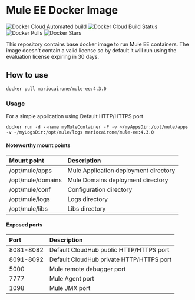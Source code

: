 # Mule EE Docker Image
![Docker Cloud Automated build](https://img.shields.io/docker/cloud/automated/mariocairone/mule-ee) ![Docker Cloud Build Status](https://img.shields.io/docker/cloud/build/mariocairone/mule-ee) ![Docker Pulls](https://img.shields.io/docker/pulls/mariocairone/mule-ee) ![Docker Stars](https://img.shields.io/docker/stars/mariocairone/mule-ee)

This repository contains base docker image to run Mule EE containers.
The image doesn't contain a valid license so by default it will run using the evaluation license expiring in 30 days.
## How to use
```
docker pull mariocairone/mule-ee:4.3.0
```

### Usage

For a simple application using Default HTTP/HTTPS port

```
docker run -d --name myMuleContainer -P -v ~/myAppsDir:/opt/mule/apps  -v ~/myLogsDir:/opt/mule/logs mariocairone/mule-ee:4.3.0
```

#### Noteworthy mount points

| Mount point       | Description                           |
|:------------------|:--------------------------------------|
| /opt/mule/apps    | Mule Application deployment directory |
| /opt/mule/domains | Mule Domains deployment directory     |
| /opt/mule/conf    | Configuration directory               |
| /opt/mule/logs    | Logs directory                        |
| /opt/mule/libs    | Libs directory                        |

#### Exposed ports

| Port      | Description                              |
|:----------|:-----------------------------------------|
| 8081-8082 | Default CloudHub public HTTP/HTTPS port  |
| 8091-8092 | Default CloudHub private HTTP/HTTPS port |
| 5000      | Mule remote debugger port                |
| 7777      | Mule Agent port                          |
| 1098      | Mule JMX port                            |
